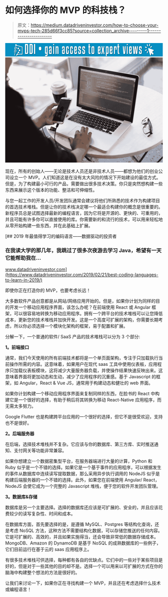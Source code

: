 # 如何选择你的 MVP 的科技栈？

> 原文：<https://medium.datadriveninvestor.com/how-to-choose-your-mvps-tech-285d66f3cc85?source=collection_archive---------1----------------------->

[![](img/8ecc2ae9121f225afcfbd11df1482df7.png)](http://www.track.datadriveninvestor.com/1B9E)![](img/5154c90caafa93b25f8eb07d705240cf.png)

现在，所有的创始人——无论是技术人员还是非技术人员——都想为他们的创业公司设立一个 MVP。人们知道这是在没有太大风险的情况下开始建设的最佳方式。但是，为了构建最小可行的产品，需要做出很多技术决策。你只是突然想构建一些东西来展示这个版本的功能、整洁和可伸缩性。

与您一起工作的开发人员/开发团队通常会建议将他们所熟悉的技术作为构建项目的首选技术堆栈。但是让你的技术栈决定哪一个最适合构建你的概念是很重要的。新程序员总是试图选择最新的编程语言，因为它将是开源的、更快的、可重用的，并且可能有许多你可以直接使用的库。你需要新的和流行的技术，可以用来轻松地从零开始构建一些东西，并在此基础上扩展。

[](https://www.datadriveninvestor.com/2019/02/21/best-coding-languages-to-learn-in-2019/) [## 2019 年最值得学习的编码语言——数据驱动的投资者

### 在我读大学的那几年，我跳过了很多次夜游去学习 Java，希望有一天它能帮助我在…

www.datadriveninvestor.com](https://www.datadriveninvestor.com/2019/02/21/best-coding-languages-to-learn-in-2019/) 

即使你正在打造你的 MVP，也要考虑长远！

大多数软件产品创意都是从网站/网络应用开始的。但是，如果你计划为同样的目的开发一个移动应用程序界面，该怎么办呢？在前端使用 React 或 Angular 框架，可以很容易地转换为移动应用程序。拥有一个跨平台的技术堆栈可以让您降低成本，更新您的技术堆栈并加快开发。这是一个高度可扩展的架构，你需要长期考虑，所以你必须选择一个模块化架构的框架，易于配置和扩展。

分解一下，一个普通的软件/ SaaS 产品的技术堆栈可以分为 3 个部分:

**1。前端接口**

通常，我们今天使用的所有前端技术都将是一个单页面架构，专注于只加载执行当前操作所需的内容。这意味着，如果用户在现代 saas 工具中使用仪表板，应用程序只加载仪表板模块，这将减少大量服务器负载，并使操作结果快速反映出来。这意味着界面将更加动态和生动，减少了应用程序的沉重感。基于 Javascript 的框架，如 Angular，React & Vue JS，通常用于构建动态和健壮的 web 界面。

如果你计划构建一个移动应用程序界面来复制同样的东西，在脸书的 React 中构建它是一个很好的选择，有助于稍后将其转换为移动 React-Native 应用程序，而无需太多努力。

Google Flutter 也是构建跨平台应用的一个很好的选择，但它不是很受欢迎，支持也不是很好。

**2。后端服务器**

在后端，选择技术堆栈并不复杂。它应该与你的数据库、第三方库、实时推送通知、支付网关等功能非常兼容。

如果你想建立一个数据密集型平台，在服务器端进行大量的计算，Python 和 Ruby 似乎是一个不错的选择。如果它是一个基于事件的应用程序，可以根据发生的事件从数据库中连续读写提取数据，那么采用异步执行调用的 NodeJS 似乎是构建后端服务器的一个不错的选择。此外，如果您在前端使用 Angular/ React，NodeJS 会使它成为一个完整的 Javascript 堆栈，便于您的软件开发团队管理。

**3。数据库&存储**

数据库是另一个主要选择。选择的数据库还应该是可扩展的、安全的，并且应该花费较少的读写复杂性、时间和成本。

在数据库方面，首先要选择的是，是遵循 MySQL、Postgres 等结构化查询，还是考虑 NoSQL 方法，这种方法不需要结构化数据，可以存储您推送的任何内容。它是可扩展的、高效的，并且如果实施得当，还会导致非常低的数据存储成本。MongoDB、Amazon 的 DynamoDB 是基于 NoSQL 的成熟数据库的一些例子，它们目前运行在基于云的 saas 应用程序上。

有很多技术堆栈可供选择，每种都有各自的优缺点。它们中的一些对于某些项目是好的，但是对于一些其他的目的却不是。选择一个可以用来以可扩展的方式在你的脑海中构建整个想法的方法是很好的。

让我们来讨论一下，如果你正在寻找构建一个 MVP，并且还在考虑选择什么技术或编程语言！